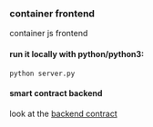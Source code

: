 ### container frontend

container js frontend

#### run it locally with python/python3:
```
python server.py
```

#### smart contract backend
look at the [backend contract](https://github.com/calcuis/container-smart-contract)

